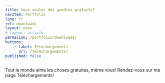 ```yaml
---
title: Vous voulez des goodies gratuits?
navItem: Portfolio
lang: fr
ref: downloads
layout: none
# layout: article
permalink: /portfolio/downloads/
buttons:
    - label: Téléchargements
      url: /telechargements/
published: false
---
```


Tout le monde aime les choses gratuites, même vous! Rendez-vous sur ma page Téléchargements!
